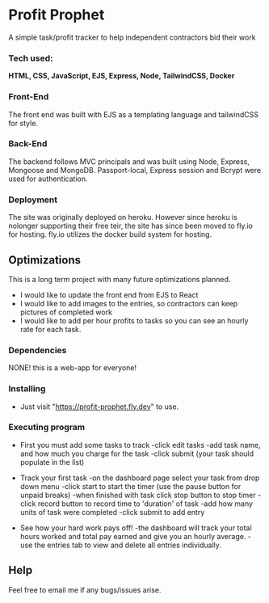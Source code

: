 # Profit Prophet

A simple task/profit tracker to help independent contractors bid their work

### Tech used:
**HTML, CSS, JavaScript, EJS, Express, Node, TailwindCSS, Docker**

### Front-End
The front end was built with EJS as a templating language and tailwindCSS for style.

### Back-End
The backend follows MVC principals and was built using Node, Express, Mongoose and MongoDB. Passport-local, Express session and Bcrypt were used for authentication.

### Deployment 
The site was originally deployed on heroku. However since heroku is nolonger supporting their free teir, the site has since been moved to fly.io for hosting. fly.io utilizes the docker build system for hosting.

## Optimizations
This is a long term project with many future optimizations planned.
- I would like to update the front end from EJS to React
- I would like to add images to the entries, so contractors can keep pictures of completed work
- I would like to add per hour profits to tasks so you can see an hourly rate for each task.

### Dependencies

NONE! this is a web-app for everyone! 

### Installing

* Just visit "https://profit-prophet.fly.dev" to use.

### Executing program

* First you must add some tasks to track
  -click edit tasks
  -add task name, and how much you charge for the task
  -click submit (your task should populate in the list)

* Track your first task 
  -on the dashboard page select your task from drop down menu
  -click start to start the timer (use the pause button for unpaid breaks)
  -when finished with task click stop button to stop timer
  -click record button to record time to 'duration' of task
  -add how many units of task were completed 
  -click submit to add entry

* See how your hard work pays off!
  -the dashboard will track your total hours worked and total pay earned and give you an hourly average.
  -use the entries tab to view and delete all entries individually.

## Help

Feel free to email me if any bugs/issues arise.

